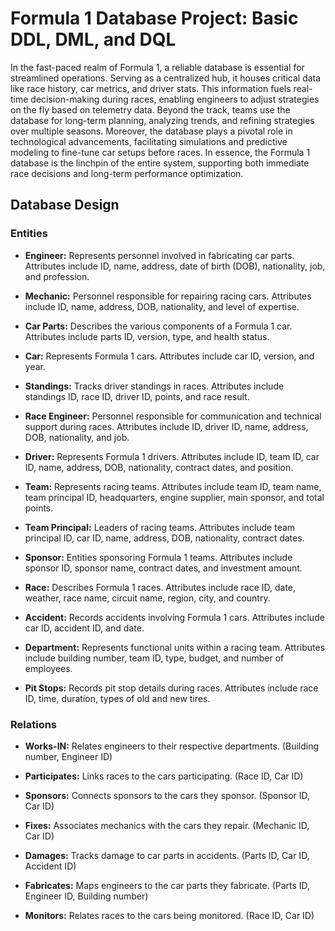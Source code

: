 # Formula 1 Database Project: Basic DDL, DML, and DQL

In the fast-paced realm of Formula 1, a reliable database is essential for streamlined operations. Serving as a centralized hub, it houses critical data like race history, car metrics, and driver stats. This information fuels real-time decision-making during races, enabling engineers to adjust strategies on the fly based on telemetry data. Beyond the track, teams use the database for long-term planning, analyzing trends, and refining strategies over multiple seasons. Moreover, the database plays a pivotal role in technological advancements, facilitating simulations and predictive modeling to fine-tune car setups before races. In essence, the Formula 1 database is the linchpin of the entire system, supporting both immediate race decisions and long-term performance optimization.

## Database Design

### Entities

- **Engineer:** Represents personnel involved in fabricating car parts. Attributes include ID, name, address, date of birth (DOB), nationality, job, and profession.
  
- **Mechanic:** Personnel responsible for repairing racing cars. Attributes include ID, name, address, DOB, nationality, and level of expertise.
  
- **Car Parts:** Describes the various components of a Formula 1 car. Attributes include parts ID, version, type, and health status.
  
- **Car:** Represents Formula 1 cars. Attributes include car ID, version, and year.
  
- **Standings:** Tracks driver standings in races. Attributes include standings ID, race ID, driver ID, points, and race result.
  
- **Race Engineer:** Personnel responsible for communication and technical support during races. Attributes include ID, driver ID, name, address, DOB, nationality, and job.
  
- **Driver:** Represents Formula 1 drivers. Attributes include ID, team ID, car ID, name, address, DOB, nationality, contract dates, and position.
  
- **Team:** Represents racing teams. Attributes include team ID, team name, team principal ID, headquarters, engine supplier, main sponsor, and total points.
  
- **Team Principal:** Leaders of racing teams. Attributes include team principal ID, car ID, name, address, DOB, nationality, contract dates.
  
- **Sponsor:** Entities sponsoring Formula 1 teams. Attributes include sponsor ID, sponsor name, contract dates, and investment amount.
  
- **Race:** Describes Formula 1 races. Attributes include race ID, date, weather, race name, circuit name, region, city, and country.
  
- **Accident:** Records accidents involving Formula 1 cars. Attributes include car ID, accident ID, and date.
  
- **Department:** Represents functional units within a racing team. Attributes include building number, team ID, type, budget, and number of employees.
  
- **Pit Stops:** Records pit stop details during races. Attributes include race ID, time, duration, types of old and new tires.

### Relations

- **Works-IN:** Relates engineers to their respective departments. (Building number, Engineer ID)
  
- **Participates:** Links races to the cars participating. (Race ID, Car ID)
  
- **Sponsors:** Connects sponsors to the cars they sponsor. (Sponsor ID, Car ID)
  
- **Fixes:** Associates mechanics with the cars they repair. (Mechanic ID, Car ID)
  
- **Damages:** Tracks damage to car parts in accidents. (Parts ID, Car ID, Accident ID)
  
- **Fabricates:** Maps engineers to the car parts they fabricate. (Parts ID, Engineer ID, Building number)
  
- **Monitors:** Relates races to the cars being monitored. (Race ID, Car ID)
